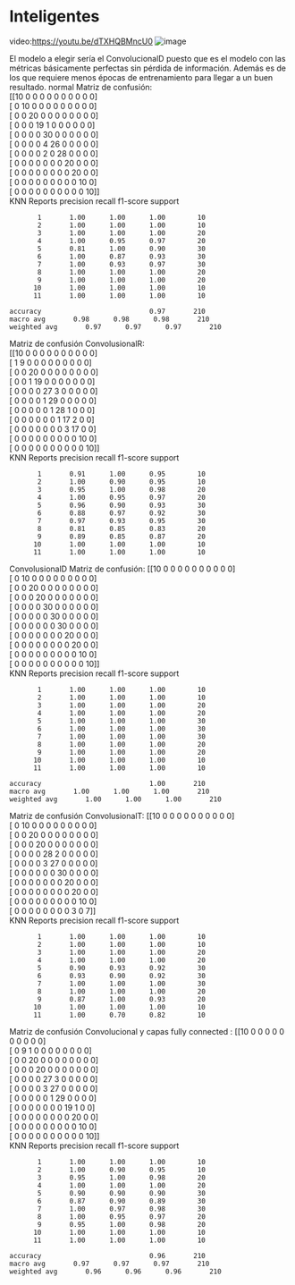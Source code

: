 # Inteligentes
video:https://youtu.be/dTXHQBMncU0
![image](https://github.com/Ricardo1192/Inteligentes/assets/56328678/528f8d5a-38c4-45f1-b6ac-5bef042cc5b1)


El modelo a elegir sería el ConvolucionalD puesto que es el modelo con las métricas básicamente perfectas sin pérdida de información. Además es de los que requiere menos épocas de entrenamiento para llegar a un buen resultado.
normal
Matriz de confusión:\
[[10  0  0  0  0  0  0  0  0  0  0]\
 [ 0 10  0  0  0  0  0  0  0  0  0]\
 [ 0  0 20  0  0  0  0  0  0  0  0]\
 [ 0  0  0 19  1  0  0  0  0  0  0]\
 [ 0  0  0  0 30  0  0  0  0  0  0]\
 [ 0  0  0  0  4 26  0  0  0  0  0]\
 [ 0  0  0  0  2  0 28  0  0  0  0]\
 [ 0  0  0  0  0  0  0 20  0  0  0]\
 [ 0  0  0  0  0  0  0  0 20  0  0]\
 [ 0  0  0  0  0  0  0  0  0 10  0]\
 [ 0  0  0  0  0  0  0  0  0  0 10]]\
KNN Reports
               precision    recall  f1-score   support

           1       1.00      1.00      1.00        10
           2       1.00      1.00      1.00        10
           3       1.00      1.00      1.00        20
           4       1.00      0.95      0.97        20
           5       0.81      1.00      0.90        30
           6       1.00      0.87      0.93        30
           7       1.00      0.93      0.97        30
           8       1.00      1.00      1.00        20
           9       1.00      1.00      1.00        20
          10       1.00      1.00      1.00        10
          11       1.00      1.00      1.00        10

    accuracy                           0.97       210
    macro avg       0.98      0.98      0.98       210
    weighted avg       0.97      0.97      0.97       210

Matriz de confusión ConvolusionalR:\
[[10  0  0  0  0  0  0  0  0  0  0]\
 [ 1  9  0  0  0  0  0  0  0  0  0]\
 [ 0  0 20  0  0  0  0  0  0  0  0]\
 [ 0  0  1 19  0  0  0  0  0  0  0]\
 [ 0  0  0  0 27  3  0  0  0  0  0]\
 [ 0  0  0  0  1 29  0  0  0  0  0]\
 [ 0  0  0  0  0  1 28  1  0  0  0]\
 [ 0  0  0  0  0  0  1 17  2  0  0]\
 [ 0  0  0  0  0  0  0  3 17  0  0]\
 [ 0  0  0  0  0  0  0  0  0 10  0]\
 [ 0  0  0  0  0  0  0  0  0  0 10]]\
KNN Reports
               precision    recall  f1-score   support

           1       0.91      1.00      0.95        10
           2       1.00      0.90      0.95        10
           3       0.95      1.00      0.98        20
           4       1.00      0.95      0.97        20
           5       0.96      0.90      0.93        30
           6       0.88      0.97      0.92        30
           7       0.97      0.93      0.95        30
           8       0.81      0.85      0.83        20
           9       0.89      0.85      0.87        20
          10       1.00      1.00      1.00        10
          11       1.00      1.00      1.00        10


ConvolusionalD
Matriz de confusión:
[[10  0  0  0  0  0  0  0  0  0  0]\
 [ 0 10  0  0  0  0  0  0  0  0  0]\
 [ 0  0 20  0  0  0  0  0  0  0  0]\
 [ 0  0  0 20  0  0  0  0  0  0  0]\
 [ 0  0  0  0 30  0  0  0  0  0  0]\
 [ 0  0  0  0  0 30  0  0  0  0  0]\
 [ 0  0  0  0  0  0 30  0  0  0  0]\
 [ 0  0  0  0  0  0  0 20  0  0  0]\
 [ 0  0  0  0  0  0  0  0 20  0  0]\
 [ 0  0  0  0  0  0  0  0  0 10  0]\
 [ 0  0  0  0  0  0  0  0  0  0 10]]\
KNN Reports
               precision    recall  f1-score   support

           1       1.00      1.00      1.00        10
           2       1.00      1.00      1.00        10
           3       1.00      1.00      1.00        20
           4       1.00      1.00      1.00        20
           5       1.00      1.00      1.00        30
           6       1.00      1.00      1.00        30
           7       1.00      1.00      1.00        30
           8       1.00      1.00      1.00        20
           9       1.00      1.00      1.00        20
          10       1.00      1.00      1.00        10
          11       1.00      1.00      1.00        10

    accuracy                           1.00       210
    macro avg       1.00      1.00      1.00       210
    weighted avg       1.00      1.00      1.00       210

Matriz de confusión ConvolusionalT:
[[10  0  0  0  0  0  0  0  0  0  0]\
 [ 0 10  0  0  0  0  0  0  0  0  0]\
 [ 0  0 20  0  0  0  0  0  0  0  0]\
 [ 0  0  0 20  0  0  0  0  0  0  0]\
 [ 0  0  0  0 28  2  0  0  0  0  0]\
 [ 0  0  0  0  3 27  0  0  0  0  0]\
 [ 0  0  0  0  0  0 30  0  0  0  0]\
 [ 0  0  0  0  0  0  0 20  0  0  0]\
 [ 0  0  0  0  0  0  0  0 20  0  0]\
 [ 0  0  0  0  0  0  0  0  0 10  0]\
 [ 0  0  0  0  0  0  0  0  3  0  7]]\
KNN Reports
               precision    recall  f1-score   support

           1       1.00      1.00      1.00        10
           2       1.00      1.00      1.00        10
           3       1.00      1.00      1.00        20
           4       1.00      1.00      1.00        20
           5       0.90      0.93      0.92        30
           6       0.93      0.90      0.92        30
           7       1.00      1.00      1.00        30
           8       1.00      1.00      1.00        20
           9       0.87      1.00      0.93        20
          10       1.00      1.00      1.00        10
          11       1.00      0.70      0.82        10



Matriz de confusión Convolucional y capas fully connected :
[[10  0  0  0  0  0  0  0  0  0  0]\
 [ 0  9  1  0  0  0  0  0  0  0  0]\
 [ 0  0 20  0  0  0  0  0  0  0  0]\
 [ 0  0  0 20  0  0  0  0  0  0  0]\
 [ 0  0  0  0 27  3  0  0  0  0  0]\
 [ 0  0  0  0  3 27  0  0  0  0  0]\
 [ 0  0  0  0  0  1 29  0  0  0  0]\
 [ 0  0  0  0  0  0  0 19  1  0  0]\
 [ 0  0  0  0  0  0  0  0 20  0  0]\
 [ 0  0  0  0  0  0  0  0  0 10  0]\
 [ 0  0  0  0  0  0  0  0  0  0 10]]\
KNN Reports
               precision    recall  f1-score   support

           1       1.00      1.00      1.00        10
           2       1.00      0.90      0.95        10
           3       0.95      1.00      0.98        20
           4       1.00      1.00      1.00        20
           5       0.90      0.90      0.90        30
           6       0.87      0.90      0.89        30
           7       1.00      0.97      0.98        30
           8       1.00      0.95      0.97        20
           9       0.95      1.00      0.98        20
          10       1.00      1.00      1.00        10
          11       1.00      1.00      1.00        10

    accuracy                           0.96       210
    macro avg       0.97      0.97      0.97       210
    weighted avg       0.96      0.96      0.96       210


